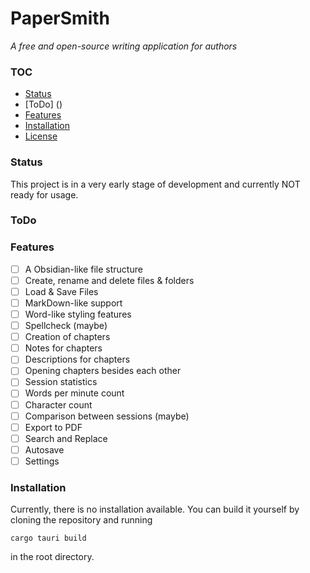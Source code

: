 # PaperSmith

_A free and open-source writing application for authors_


### TOC
- [Status](#status)
- [ToDo] ()
- [Features](#features)
- [Installation](#installation)
- [License](LICENSE)

### Status

This project is in a very early stage of development and currently NOT ready for usage.

### ToDo

### Features

- [ ] A Obsidian-like file structure
- [ ] Create, rename and delete files & folders
- [ ] Load & Save Files
- [ ] MarkDown-like support
- [ ] Word-like styling features
- [ ] Spellcheck (maybe)
- [ ] Creation of chapters
- [ ] Notes for chapters
- [ ] Descriptions for chapters
- [ ] Opening chapters besides each other
- [ ] Session statistics
- [ ] Words per minute count
- [ ] Character count
- [ ] Comparison between sessions (maybe)
- [ ] Export to PDF
- [ ] Search and Replace
- [ ] Autosave
- [ ] Settings

### Installation

Currently, there is no installation available. You can build it yourself by cloning the repository and running 
```
cargo tauri build
``` 
in the root directory.